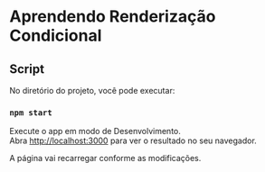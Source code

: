 # Aprendendo Renderização Condicional

## Script

No diretório do projeto, você pode executar:

### `npm start`

Execute o app em modo de Desenvolvimento.\
Abra [http://localhost:3000](http://localhost:3000) para ver o resultado no seu navegador.

A página vai recarregar conforme as modificações.